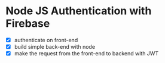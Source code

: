 # Node JS Authentication with Firebase

- [x] authenticate on front-end
- [x] build simple back-end with node
- [x] make the request from the front-end to backend with JWT